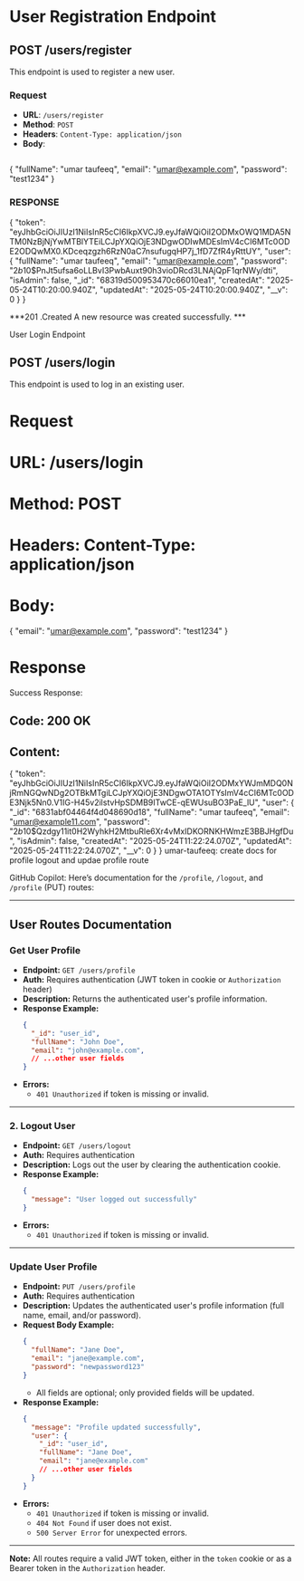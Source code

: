 # User Registration Endpoint

## POST /users/register

This endpoint is used to register a new user.

### Request

- **URL**: `/users/register`
- **Method**: `POST`
- **Headers**: `Content-Type: application/json`
- **Body**:
  ```json
 {
  "fullName": "umar taufeeq",
  "email": "umar@example.com",
  "password": "test1234"
}
### RESPONSE 
{
"token": "eyJhbGciOiJIUzI1NiIsInR5cCI6IkpXVCJ9.eyJfaWQiOiI2ODMxOWQ1MDA5NTM0NzBjNjYwMTBlYTEiLCJpYXQiOjE3NDgwODIwMDEsImV4cCI6MTc0ODE2ODQwMX0.KDceqzgzh6RzN0aC7nsufugqHP7j_1fD7ZfR4yRttUY",
    "user": {
        "fullName": "umar taufeeq",
        "email": "umar@example.com",
        "password": "$2b$10$PnJt5ufsa6oLLBvI3PwbAuxt90h3vioDRcd3LNAjQpF1qrNWy/dti",
        "isAdmin": false,
        "_id": "68319d500953470c66010ea1",
        "createdAt": "2025-05-24T10:20:00.940Z",
        "updatedAt": "2025-05-24T10:20:00.940Z",
        "__v": 0
    }
}

***201 .Created A new resource was created successfully. ***

  User Login Endpoint
## POST /users/login
This endpoint is used to log in an existing user.

# Request
# URL: /users/login
# Method: POST
# Headers: Content-Type: application/json
# Body:
{
  "email": "umar@example.com",
  "password": "test1234"
}

# Response
Success Response:

## Code: 200 OK
## Content:
{
    "token": "eyJhbGciOiJIUzI1NiIsInR5cCI6IkpXVCJ9.eyJfaWQiOiI2ODMxYWJmMDQ0NjRmNGQwNDg2OTBkMTgiLCJpYXQiOjE3NDgwOTA1OTYsImV4cCI6MTc0ODE3Njk5Nn0.V1IG-H45v2ilstvHpSDMB9ITwCE-qEWUsuBO3PaE_lU",
    "user": {
        "_id": "6831abf04464f4d048690d18",
        "fullName": "umar taufeeq",
        "email": "umar@example11.com",
        "password": "$2b$10$Qzdgy11it0H2WyhkH2MtbuRle6Xr4vMxIDKORNKHWmzE3BBJHgfDu",
        "isAdmin": false,
        "createdAt": "2025-05-24T11:22:24.070Z",
        "updatedAt": "2025-05-24T11:22:24.070Z",
        "__v": 0
    }
}
umar-taufeeq: create docs for profile logout and updae profile route

GitHub Copilot: Here’s documentation for the `/profile`, `/logout`, and `/profile` (PUT) routes:

---

## User Routes Documentation

###  Get User Profile

- **Endpoint:** `GET /users/profile`
- **Auth:** Requires authentication (JWT token in cookie or `Authorization` header)
- **Description:** Returns the authenticated user's profile information.
- **Response Example:**
    ```json
    {
      "_id": "user_id",
      "fullName": "John Doe",
      "email": "john@example.com",
      // ...other user fields
    }
    ```
- **Errors:**
    - `401 Unauthorized` if token is missing or invalid.

---

### 2. Logout User

- **Endpoint:** `GET /users/logout`
- **Auth:** Requires authentication
- **Description:** Logs out the user by clearing the authentication cookie.
- **Response Example:**
    ```json
    {
      "message": "User logged out successfully"
    }
    ```
- **Errors:**
    - `401 Unauthorized` if token is missing or invalid.

---

###  Update User Profile

- **Endpoint:** `PUT /users/profile`
- **Auth:** Requires authentication
- **Description:** Updates the authenticated user's profile information (full name, email, and/or password).
- **Request Body Example:**
    ```json
    {
      "fullName": "Jane Doe",
      "email": "jane@example.com",
      "password": "newpassword123"
    }
    ```
    - All fields are optional; only provided fields will be updated.
- **Response Example:**
    ```json
    {
      "message": "Profile updated successfully",
      "user": {
        "_id": "user_id",
        "fullName": "Jane Doe",
        "email": "jane@example.com"
        // ...other user fields
      }
    }
    ```
- **Errors:**
    - `401 Unauthorized` if token is missing or invalid.
    - `404 Not Found` if user does not exist.
    - `500 Server Error` for unexpected errors.

---

**Note:** All routes require a valid JWT token, either in the `token` cookie or as a Bearer token in the `Authorization` header.
